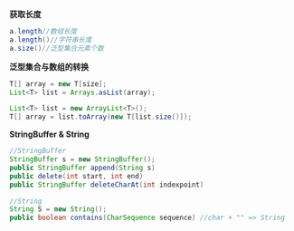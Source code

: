 **获取长度**
```java
a.length//数组长度
a.length()//字符串长度
a.size()//泛型集合元素个数
```

**泛型集合与数组的转换**
```java
T[] array = new T[size];
List<T> list = Arrays.asList(array);

List<T> list = new ArrayList<T>();
T[] array = list.toArray(new T[list.size()]);
```

**StringBuffer & String**
```java
//StringBuffer
StringBuffer s = new StringBuffer();
public StringBuffer append(String s)
public delete(int start, int end)
public StringBuffer deleteCharAt(int indexpoint)

//String
String S = new String();
public boolean contains(CharSequence sequence) //char + "" => String
```
